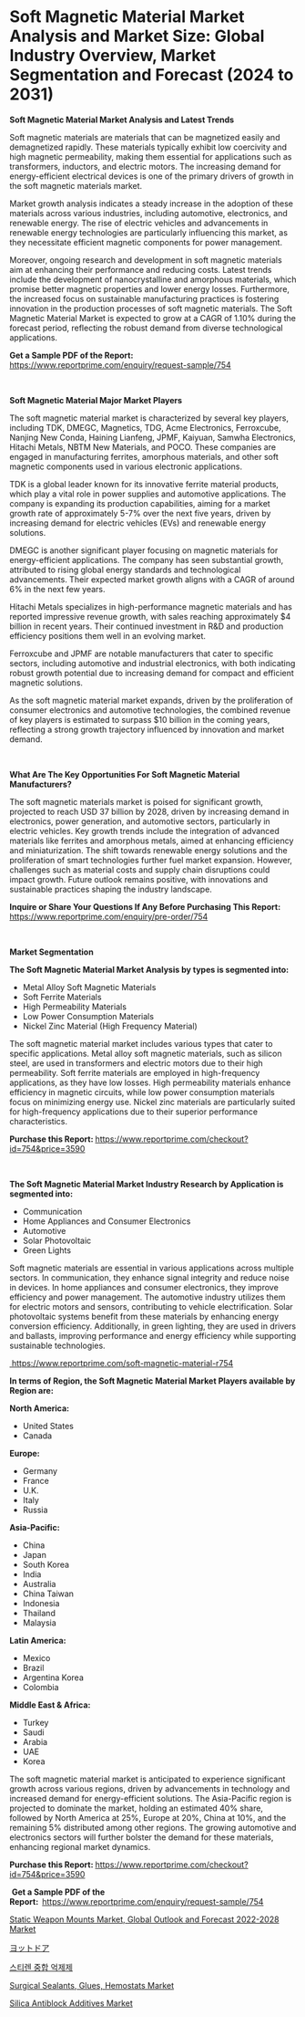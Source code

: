 <p><h1>Soft Magnetic Material Market Analysis and Market Size: Global Industry Overview, Market Segmentation and Forecast (2024 to 2031)</h1></p><p><strong>Soft Magnetic Material Market Analysis and Latest Trends</strong></p>
<p><p>Soft magnetic materials are materials that can be magnetized easily and demagnetized rapidly. These materials typically exhibit low coercivity and high magnetic permeability, making them essential for applications such as transformers, inductors, and electric motors. The increasing demand for energy-efficient electrical devices is one of the primary drivers of growth in the soft magnetic materials market.</p><p>Market growth analysis indicates a steady increase in the adoption of these materials across various industries, including automotive, electronics, and renewable energy. The rise of electric vehicles and advancements in renewable energy technologies are particularly influencing this market, as they necessitate efficient magnetic components for power management.</p><p>Moreover, ongoing research and development in soft magnetic materials aim at enhancing their performance and reducing costs. Latest trends include the development of nanocrystalline and amorphous materials, which promise better magnetic properties and lower energy losses. Furthermore, the increased focus on sustainable manufacturing practices is fostering innovation in the production processes of soft magnetic materials. The Soft Magnetic Material Market is expected to grow at a CAGR of 1.10% during the forecast period, reflecting the robust demand from diverse technological applications.</p></p>
<p><strong>Get a Sample PDF of the Report:&nbsp;</strong> <a href="https://www.reportprime.com/enquiry/request-sample/754">https://www.reportprime.com/enquiry/request-sample/754</a></p>
<p>&nbsp;</p>
<p><strong>Soft Magnetic Material Major Market Players</strong></p>
<p><p>The soft magnetic material market is characterized by several key players, including TDK, DMEGC, Magnetics, TDG, Acme Electronics, Ferroxcube, Nanjing New Conda, Haining Lianfeng, JPMF, Kaiyuan, Samwha Electronics, Hitachi Metals, NBTM New Materials, and POCO. These companies are engaged in manufacturing ferrites, amorphous materials, and other soft magnetic components used in various electronic applications.</p><p>TDK is a global leader known for its innovative ferrite material products, which play a vital role in power supplies and automotive applications. The company is expanding its production capabilities, aiming for a market growth rate of approximately 5-7% over the next five years, driven by increasing demand for electric vehicles (EVs) and renewable energy solutions.</p><p>DMEGC is another significant player focusing on magnetic materials for energy-efficient applications. The company has seen substantial growth, attributed to rising global energy standards and technological advancements. Their expected market growth aligns with a CAGR of around 6% in the next few years.</p><p>Hitachi Metals specializes in high-performance magnetic materials and has reported impressive revenue growth, with sales reaching approximately $4 billion in recent years. Their continued investment in R&D and production efficiency positions them well in an evolving market.</p><p>Ferroxcube and JPMF are notable manufacturers that cater to specific sectors, including automotive and industrial electronics, with both indicating robust growth potential due to increasing demand for compact and efficient magnetic solutions.</p><p>As the soft magnetic material market expands, driven by the proliferation of consumer electronics and automotive technologies, the combined revenue of key players is estimated to surpass $10 billion in the coming years, reflecting a strong growth trajectory influenced by innovation and market demand.</p></p>
<p>&nbsp;</p>
<p><strong>What Are The Key Opportunities For Soft Magnetic Material Manufacturers?</strong></p>
<p><p>The soft magnetic materials market is poised for significant growth, projected to reach USD 37 billion by 2028, driven by increasing demand in electronics, power generation, and automotive sectors, particularly in electric vehicles. Key growth trends include the integration of advanced materials like ferrites and amorphous metals, aimed at enhancing efficiency and miniaturization. The shift towards renewable energy solutions and the proliferation of smart technologies further fuel market expansion. However, challenges such as material costs and supply chain disruptions could impact growth. Future outlook remains positive, with innovations and sustainable practices shaping the industry landscape.</p></p>
<p><strong>Inquire or Share Your Questions If Any Before Purchasing This Report:</strong> <a href="https://www.reportprime.com/enquiry/pre-order/754">https://www.reportprime.com/enquiry/pre-order/754</a></p>
<p>&nbsp;</p>
<p><strong>Market Segmentation</strong></p>
<p><strong>The Soft Magnetic Material Market Analysis by types is segmented into:</strong></p>
<p><ul><li>Metal Alloy Soft Magnetic Materials</li><li>Soft Ferrite Materials</li><li>High Permeability Materials</li><li>Low Power Consumption Materials</li><li>Nickel Zinc Material (High Frequency Material)</li></ul></p>
<p><p>The soft magnetic material market includes various types that cater to specific applications. Metal alloy soft magnetic materials, such as silicon steel, are used in transformers and electric motors due to their high permeability. Soft ferrite materials are employed in high-frequency applications, as they have low losses. High permeability materials enhance efficiency in magnetic circuits, while low power consumption materials focus on minimizing energy use. Nickel zinc materials are particularly suited for high-frequency applications due to their superior performance characteristics.</p></p>
<p><strong>Purchase this Report:&nbsp;</strong><a href="https://www.reportprime.com/checkout?id=754&price=3590">https://www.reportprime.com/checkout?id=754&price=3590</a></p>
<p>&nbsp;</p>
<p><strong>The Soft Magnetic Material Market Industry Research by Application is segmented into:</strong></p>
<p><ul><li>Communication</li><li>Home Appliances and Consumer Electronics</li><li>Automotive</li><li>Solar Photovoltaic</li><li>Green Lights</li></ul></p>
<p><p>Soft magnetic materials are essential in various applications across multiple sectors. In communication, they enhance signal integrity and reduce noise in devices. In home appliances and consumer electronics, they improve efficiency and power management. The automotive industry utilizes them for electric motors and sensors, contributing to vehicle electrification. Solar photovoltaic systems benefit from these materials by enhancing energy conversion efficiency. Additionally, in green lighting, they are used in drivers and ballasts, improving performance and energy efficiency while supporting sustainable technologies.</p></p>
<p><a href="https://www.reportprime.com/soft-magnetic-material-r754">&nbsp;https://www.reportprime.com/soft-magnetic-material-r754</a></p>
<p><strong>In terms of Region, the Soft Magnetic Material Market Players available by Region are:</strong></p>
<p>
    <p> <strong> North America: </strong>
        <ul>
            <li>United States</li>
            <li>Canada</li>
        </ul>
        </p> 
    <p> <strong> Europe: </strong>
        <ul>
            <li>Germany</li>
            <li>France</li>
            <li>U.K.</li>
            <li>Italy</li>
            <li>Russia</li>
        </ul>
        </p> 
    <p> <strong> Asia-Pacific: </strong>
        <ul>
            <li>China</li>
            <li>Japan</li>
            <li>South Korea</li>
            <li>India</li>
            <li>Australia</li>
            <li>China Taiwan</li>
            <li>Indonesia</li>
            <li>Thailand</li>
            <li>Malaysia</li>
        </ul>
        </p> 
    <p> <strong> Latin America: </strong>
        <ul>
            <li>Mexico</li>
            <li>Brazil</li>
            <li>Argentina Korea</li>
            <li>Colombia</li>
        </ul>
        </p> 
    <p> <strong> Middle East & Africa: </strong>
        <ul>
            <li>Turkey</li>
            <li>Saudi</li>
            <li>Arabia</li>
            <li>UAE</li>
            <li>Korea</li>
        </ul>
    </p>
    </p>
<p><p>The soft magnetic material market is anticipated to experience significant growth across various regions, driven by advancements in technology and increased demand for energy-efficient solutions. The Asia-Pacific region is projected to dominate the market, holding an estimated 40% share, followed by North America at 25%, Europe at 20%, China at 10%, and the remaining 5% distributed among other regions. The growing automotive and electronics sectors will further bolster the demand for these materials, enhancing regional market dynamics.</p></p>
<p><strong>Purchase this Report: </strong><a href="https://www.reportprime.com/checkout?id=754&price=3590">https://www.reportprime.com/checkout?id=754&price=3590</a></p>
<p>&nbsp;<strong>Get a Sample PDF of the Report:&nbsp;&nbsp;</strong><a href="https://www.reportprime.com/enquiry/request-sample/754">https://www.reportprime.com/enquiry/request-sample/754</a></p>
<p><strong></strong></p>
<p><p><a href="https://www.linkedin.com/pulse/static-weapon-mounts-market-global-outlook-forecast-2022-2028-u0wbe?trackingId=0Q0xWf6JRzGrIEZbz59VLQ%3D%3D">Static Weapon Mounts Market, Global Outlook and Forecast 2022-2028 Market</a></p><p><a href="https://medium.com/@drfg4t/2024%E5%B9%B4%E3%81%8B%E3%82%892031%E5%B9%B4%E3%81%BE%E3%81%A7%E3%81%AE12-5-%E3%81%AEcagr%E3%81%A7%E6%8B%A1%E5%A4%A7%E3%81%97%E3%81%A6%E3%81%84%E3%82%8B%E3%83%A8%E3%83%83%E3%83%88%E3%83%89%E3%82%A2%E5%B8%82%E5%A0%B4%E3%81%AE%E8%A6%8F%E6%A8%A1%E3%81%AB%E3%81%A4%E3%81%84%E3%81%A6%E3%81%AE%E6%B4%9E%E5%AF%9F-1a57a0d22209">ヨットドア</a></p><p><a href="https://medium.com/@wallacecumfgmings567556/%EC%8A%A4%ED%83%80%EC%9D%B4%EB%A0%8C-%ED%8F%B4%EB%A6%AC%EB%A8%B8%ED%99%94-%EC%96%B5%EC%A0%9C%EC%A0%9C-%EC%8B%9C%EC%9E%A5-%EA%B7%9C%EB%AA%A8-%EB%B0%8F-%EC%A0%90%EC%9C%A0%EC%9C%A8-%EB%B6%84%EC%84%9D-%EC%84%B1%EC%9E%A5-%EB%8F%99%ED%96%A5-%EB%B0%8F-%EC%98%88%EC%B8%A1-2024-2031-de7bde4085e0">스티렌 중합 억제제</a></p><p><a href="https://issuu.com/reportprime-2/docs/surgical-sealants-glues-hemostats-m_0b41046ce18e34">Surgical Sealants, Glues, Hemostats Market</a></p><p><a href="https://github.com/FassouRP/Market-Research-Report-List-6/blob/main/silica-antiblock-additives-market.md">Silica Antiblock Additives Market</a></p></p>